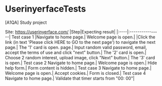 # UserinyerfaceTests
[A1QA] Study project 

Site: https://userinyerface.com/
|Step|Expecting result|
|:----|:----------------|
Test case 1
|Navigate to home page.| Welcome page is open.|
|Click the link (in text 'Please click HERE to GO to the next page') to navigate the next page.| The '1' card is open. page.|
Input random valid password, email, accept the terms of use and click "next" button.| The '2' card is open.|
Choose 2 random interest, upload image, click "Next" button.| The '3' card is open.|
Test case 2
Navigate to home page.| Welcome page is open.|
Hide help form.| Form content is hidden.|
Test case 3
Navigate to home page.| Welcome page is open.|
Accept cookies.| Form is closed.|
Test case 4
Navigate to home page.| Validate that timer starts from "00: 00"|
